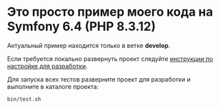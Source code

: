 # Это просто пример моего кода на Symfony 6.4 (PHP 8.3.12)

Актуальный пример находится только в ветке **develop**.

Если требуется локально развернуть проект следуйте [инструкции по настройке для разработки](doc/Setup_Project_for_Dev.md).

Для запуска всех тестов разверните проект для разработки и выполните в каталоге проекта:
```bash
bin/test.sh
```